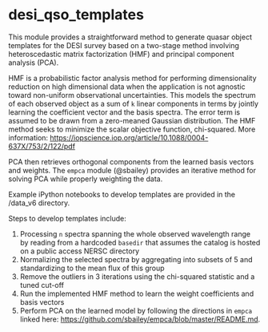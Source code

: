 # desi_qso_templates

This module provides a straightforward method to generate quasar object templates for the DESI survey based on a two-stage method involving heteroscedastic matrix factorization (HMF) and principal component analysis (PCA). 

HMF is a probabilistic factor analysis method for performing dimensionality reduction on high dimensional data when the application is not agnostic toward non-uniform observational uncertainties. This models the spectrum of each observed object as a sum of `k` linear components in terms by jointly learning the coefficient vector and the basis spectra. The error term is assumed to be drawn from a zero-meaned Gaussian distribution. The HMF method seeks to minimize the scalar objective function, chi-squared. More information: https://iopscience.iop.org/article/10.1088/0004-637X/753/2/122/pdf

PCA then retrieves orthogonal components from the learned basis vectors and weights. The `empca` module (@sbailey) provides an iterative method for solving PCA while properly weighting the data.

Example iPython notebooks to develop templates are provided in the /data_v6 directory.

Steps to develop templates include:
1) Processing `n` spectra spanning the whole observed wavelength range by reading from a hardcoded `basedir` that assumes the catalog is hosted on a public access NERSC directory
2) Normalizing the selected spectra by aggregating into subsets of 5 and standardizing to the mean flux of this group
3) Remove the outliers in 3 iterations using the chi-squared statistic and a tuned cut-off
4) Run the implemented HMF method to learn the weight coefficients and basis vectors
5) Perform PCA on the learned model by following the directions in `empca` linked here: https://github.com/sbailey/empca/blob/master/README.md.
